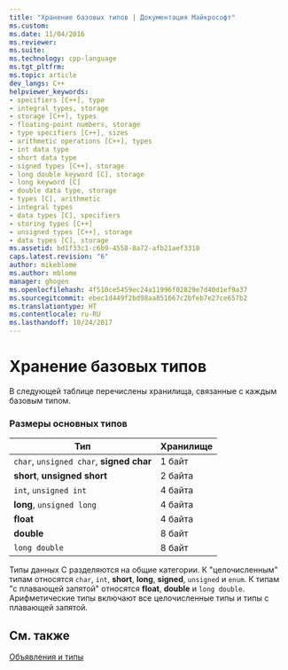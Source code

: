```yaml
---
title: "Хранение базовых типов | Документация Майкрософт"
ms.custom: 
ms.date: 11/04/2016
ms.reviewer: 
ms.suite: 
ms.technology: cpp-language
ms.tgt_pltfrm: 
ms.topic: article
dev_langs: C++
helpviewer_keywords:
- specifiers [C++], type
- integral types, storage
- storage [C++], types
- floating-point numbers, storage
- type specifiers [C++], sizes
- arithmetic operations [C++], types
- int data type
- short data type
- signed types [C++], storage
- long double keyword [C], storage
- long keyword [C]
- double data type, storage
- types [C], arithmetic
- integral types
- data types [C], specifiers
- storing types [C++]
- unsigned types [C++], storage
- data types [C], storage
ms.assetid: bd1f33c1-c6b9-4558-8a72-afb21aef3318
caps.latest.revision: "6"
author: mikeblome
ms.author: mblome
manager: ghogen
ms.openlocfilehash: 4f510ce5459ec24a11996f02829e7d40d1ef9a37
ms.sourcegitcommit: ebec1d449f2bd98aa851667c2bfeb7e27ce657b2
ms.translationtype: HT
ms.contentlocale: ru-RU
ms.lasthandoff: 10/24/2017
---
```

# <a name="storage-of-basic-types"></a>Хранение базовых типов
В следующей таблице перечислены хранилища, связанные с каждым базовым типом.  
  
### <a name="sizes-of-fundamental-types"></a>Размеры основных типов  
  
|Тип|Хранилище|  
|----------|-------------|  
|`char`, `unsigned char`, **signed char**|1 байт|  
|**short**, **unsigned short**|2 байта|  
|`int`, `unsigned int`|4 байта|  
|**long**, `unsigned long`|4 байта|  
|**float**|4 байта|  
|**double**|8 байт|  
|`long double`|8 байт|  
  
 Типы данных C разделяются на общие категории. К "целочисленным" типам относятся `char`, `int`, **short**, **long**, **signed**, `unsigned` и `enum`. К типам "с плавающей запятой" относятся **float**, **double** и `long double`. Арифметические типы включают все целочисленные типы и типы с плавающей запятой.  
  
## <a name="see-also"></a>См. также  
 [Объявления и типы](../c-language/declarations-and-types.md)